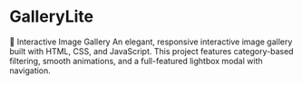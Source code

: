 # GalleryLite
📸 Interactive Image Gallery An elegant, responsive interactive image gallery built with HTML, CSS, and JavaScript. This project features category-based filtering, smooth animations, and a full-featured lightbox modal with navigation.
